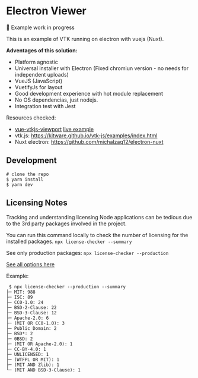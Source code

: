 # Electron Viewer

🚧 Example work in progress

This is an example of VTK running on electron with vuejs (Nuxt).

**Adventages of this solution:**
- Platform agnostic
- Universal installer with Electron (Fixed chromiun version - no needs for independent uploads)
- VueJS (JavaScript)
- VuetifyJs for layout
- Good development experience with hot module replacement
- No OS dependencias, just nodejs.
- Integration test with Jest


Resources checked: 
- [vue-vtkjs-viewport](https://github.com/mix3d/vue-vtkjs-viewport) [live example](https://vue-vtkjs-viewport.netlify.app/)
- vtk.js: https://kitware.github.io/vtk-js/examples/index.html
- Nuxt electron: https://github.com/michalzaq12/electron-nuxt


## Development
```
# clone the repo
$ yarn install
$ yarn dev
```

## Licensing Notes
Tracking and understanding licensing Node applications can be tedious due to the 3rd party packages involved in the project.

You can run this command locally to check the number of licensing for the installed packages.
```npx license-checker --summary ```

See only production packages: 
```npx license-checker --production ```

[See all options here](https://github.com/davglass/license-checker#options)

Example:
```shell
 $ npx license-checker --production --summary
├─ MIT: 988
├─ ISC: 89
├─ CC0-1.0: 24
├─ BSD-2-Clause: 22
├─ BSD-3-Clause: 12
├─ Apache-2.0: 6
├─ (MIT OR CC0-1.0): 3
├─ Public Domain: 2
├─ BSD*: 2
├─ 0BSD: 2
├─ (MIT OR Apache-2.0): 1
├─ CC-BY-4.0: 1
├─ UNLICENSED: 1
├─ (WTFPL OR MIT): 1
├─ (MIT AND Zlib): 1
└─ (MIT AND BSD-3-Clause): 1
```
